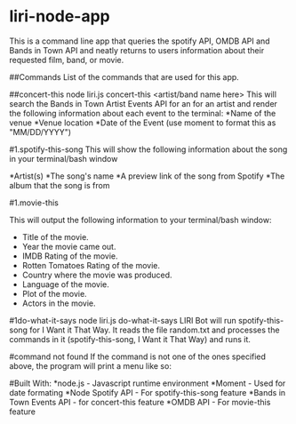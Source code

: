 # liri-node-app

This is a command line app that queries the spotify API, OMDB API and Bands in Town API and neatly returns to users information about their requested film, band, or movie.

##Commands
List of the commands that are used for this app. 

##concert-this
 node liri.js concert-this <artist/band name here>
 This will search the Bands in Town Artist Events API for an for an artist and render the following information about each event to the terminal:
*Name of the venue
*Venue location
*Date of the Event (use moment to format this as "MM/DD/YYYY")

#1.spotify-this-song
This will show the following information about the song in your terminal/bash window

*Artist(s)
*The song's name
*A preview link of the song from Spotify
*The album that the song is from


#1.movie-this

This will output the following information to your terminal/bash window:
* Title of the movie.
* Year the movie came out.
* IMDB Rating of the movie.
* Rotten Tomatoes Rating of the movie.
* Country where the movie was produced.
* Language of the movie.
* Plot of the movie.
* Actors in the movie.


#1do-what-it-says
node liri.js do-what-it-says
LIRI Bot will run spotify-this-song for I Want it That Way. It reads the file random.txt and processes the commands in it (spotify-this-song, I Want it That Way) and runs it.


#command not found
If the command is not one of the ones specified above, the program will print a menu like so:

#Built With:
*node.js - Javascript runtime environment
*Moment - Used for date formating
*Node Spotify API - For spotify-this-song feature
*Bands in Town Events API - for concert-this feature
*OMDB API - For movie-this feature
